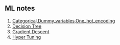 ## ML notes
 1. [Categorical,Dummy_variables,One_hot_encoding](https://github.com/Saswankar1/Data_science/tree/main/ML/Categorical-Dummy-Encoding)
 2. [Decision Tree](https://github.com/Saswankar1/Data_science/tree/main/ML/Decision-tree)
 3. [Gradient Descent](https://github.com/Saswankar1/Data_science/tree/main/ML/Gradient-Descent)
 4. [Hyper Tuning](https://github.com/Saswankar1/Data_science/tree/main/ML/Hyper-tuning)
